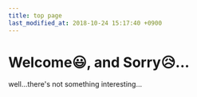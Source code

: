 ```yaml
---
title: top page
last_modified_at: 2018-10-24 15:17:40 +0900
---
```

# Welcome😃, and Sorry😥...
well...there's not something interesting...
